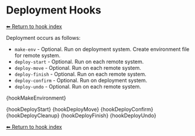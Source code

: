 # Deployment Hooks

[⬅ Return to hook index](index.md)

Deployment occurs as follows:

- `make-env` - Optional. Run on deployment system. Create environment file for remote system.
- `deploy-start` - Optional. Run on each remote system.
- `deploy-move` - Optional. Run on each remote system.
- `deploy-finish` - Optional. Run on each remote system.
- `deploy-confirm` - Optional. Run on deployment system.
- `deploy-undo` - Optional. Run on each remote system.

{hookMakeEnvironment}

{hookDeployStart}
{hookDeployMove}
{hookDeployConfirm}
{hookDeployCleanup}
{hookDeployFinish}
{hookDeployUndo}

[⬅ Return to hook index](index.md)
